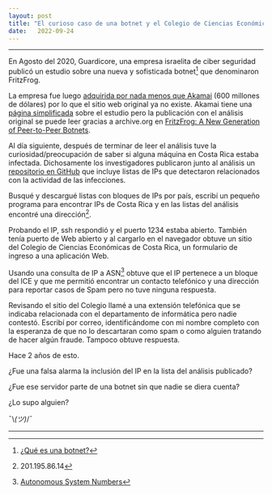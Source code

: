 ```yaml
---
layout: post
title: "El curioso caso de una botnet y el Colegio de Ciencias Económicas de Costa Rica"
date:   2022-09-24
---
```


---

En Agosto del 2020, Guardicore, una empresa israelita de ciber seguridad publicó un estudio sobre una nueva y sofisticada botnet[^1] que denominaron FritzFrog.

La empresa fue luego [adquirida por nada menos que Akamai](https://www.akamai.com/newsroom/press-release/akamai-to-acquire-guardicore-to-extend-its-zero-trust-solutions-to-help-stop-ransomware1) (600 millones de dólares) por lo que el sitio web original ya no existe. Akamai tiene una [página simplificada](https://www.akamai.com/blog/security/fritzfrog-p2p) sobre el estudio pero la publicación con el análisis original se puede leer gracias a archive.org en [FritzFrog: A New Generation of Peer-to-Peer Botnets](https://web.archive.org/web/20200819131202/https://www.guardicore.com/2020/08/fritzfrog-p2p-botnet-infects-ssh-servers/).

Al día siguiente, después de terminar de leer el análisis tuve la curiosidad/preocupación de saber si alguna máquina en Costa Rica estaba infectada. Dichosamente los investigadores publicaron junto al análisis un [repositorio en GitHub](https://github.com/guardicore/labs_campaigns/tree/master/FritzFrog) que incluye listas de IPs que detectaron relacionados con la actividad de las infecciones.

Busqué y descargué listas con bloques de IPs por país, escribí un pequeño programa para encontrar IPs de Costa Rica y en las listas del análisis encontré una dirección[^2]. 

Probando el IP, ssh respondió y el puerto 1234 estaba abierto. También tenía puerto de Web abierto y al cargarlo en el navegador obtuve un sitio del Colegio de Ciencias Económicas de Costa Rica, un formulario de ingreso a una aplicación Web.

Usando una consulta de IP a ASN[^3] obtuve que el IP pertenece a un bloque del ICE y que me permitió encontrar un contacto telefónico y una dirección para reportar casos de Spam pero no tuve ninguna respuesta. 

Revisando el sitio del Colegio llamé a una extensión telefónica que se indicaba relacionada con el departamento de informática pero nadie contestó. Escribí por correo, identificándome con mi nombre completo con la esperanza de que no lo descartaran como spam o como alguien tratando de hacer algún fraude. Tampoco obtuve respuesta. 

Hace 2 años de esto.

¿Fue una falsa alarma la inclusión del IP en la lista del análisis publicado?

¿Fue ese servidor parte de una botnet sin que nadie se diera cuenta?

¿Lo supo alguien?

 ¯\\_(ツ)_/¯


---
[^1]: [¿Qué es una botnet?](https://www.cloudflare.com/es-es/learning/ddos/what-is-a-ddos-botnet)
[^2]: 201.195.86.14
[^3]: [Autonomous System Numbers](https://es.wikipedia.org/wiki/Sistema_aut%C3%B3nomo)
